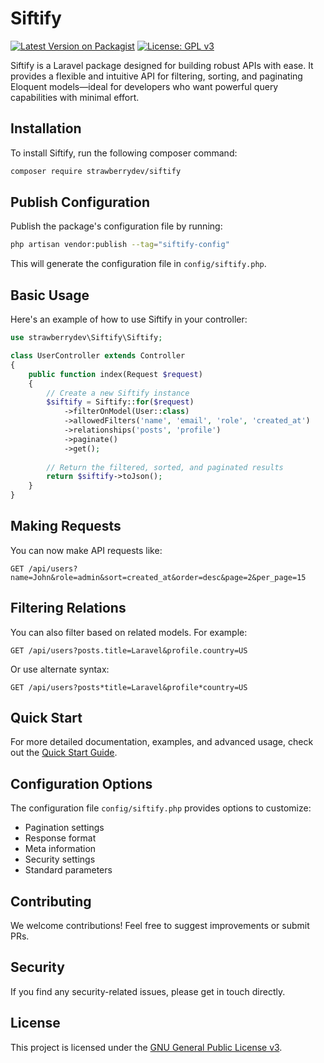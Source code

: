# Siftify

[![Latest Version on Packagist](https://img.shields.io/packagist/v/strawberrydev/siftify.svg?style=flat-square)](https://packagist.org/packages/strawberrydev/siftify)  [![License: GPL v3](https://img.shields.io/badge/License-GPLv3-blue.svg?style=flat-square)](https://www.gnu.org/licenses/gpl-3.0)

Siftify is a Laravel package designed for building robust APIs with ease. It provides a flexible and intuitive API for filtering, sorting, and paginating Eloquent models—ideal for developers who want powerful query capabilities with minimal effort.

## Installation

To install Siftify, run the following composer command:

```bash
composer require strawberrydev/siftify
```

## Publish Configuration

Publish the package's configuration file by running:

```bash
php artisan vendor:publish --tag="siftify-config"
```

This will generate the configuration file in `config/siftify.php`.

## Basic Usage

Here's an example of how to use Siftify in your controller:

```php
use strawberrydev\Siftify\Siftify;

class UserController extends Controller
{
    public function index(Request $request)
    {
        // Create a new Siftify instance
        $siftify = Siftify::for($request)
            ->filterOnModel(User::class)
            ->allowedFilters('name', 'email', 'role', 'created_at')
            ->relationships('posts', 'profile')
            ->paginate()
            ->get();
        
        // Return the filtered, sorted, and paginated results
        return $siftify->toJson();
    }
}
```

## Making Requests

You can now make API requests like:

```
GET /api/users?name=John&role=admin&sort=created_at&order=desc&page=2&per_page=15
```

## Filtering Relations

You can also filter based on related models. For example:

```
GET /api/users?posts.title=Laravel&profile.country=US
```

Or use alternate syntax:

```
GET /api/users?posts*title=Laravel&profile*country=US
```

## Quick Start

For more detailed documentation, examples, and advanced usage, check out the [Quick Start Guide](quickStart.md).

## Configuration Options

The configuration file `config/siftify.php` provides options to customize:

- Pagination settings
- Response format
- Meta information
- Security settings
- Standard parameters

## Contributing

We welcome contributions! Feel free to suggest improvements or submit PRs.

## Security

If you find any security-related issues, please get in touch directly.

## License

This project is licensed under the [GNU General Public License v3](https://www.gnu.org/licenses/gpl-3.0).